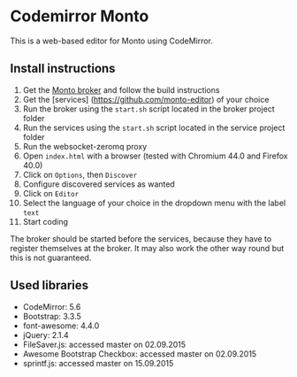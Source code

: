 Codemirror Monto
================

This is a web-based editor for Monto using CodeMirror.

Install instructions
--------------------

1. Get the [Monto broker](https://github.com/monto-editor/broker)
   and follow the build instructions
2. Get the [services] (https://github.com/monto-editor) of your choice
3. Run the broker using the `start.sh` script located in the broker project folder
4. Run the services using the `start.sh` script located in the service project folder
5. Run the websocket-zeromq proxy
6. Open `index.html` with a browser (tested with Chromium 44.0 and Firefox 40.0)
7. Click on `Options`, then `Discover`
8. Configure discovered services as wanted
9. Click on `Editor`
10. Select the language of your choice in the dropdown menu with the label `text`
11. Start coding

The broker should be started before the services, because they have to register themselves at the broker.
It may also work the other way round but this is not guaranteed.

Used libraries
-----------------

 - CodeMirror: 5.6
 - Bootstrap: 3.3.5
 - font-awesome: 4.4.0
 - jQuery: 2.1.4
 - FileSaver.js: accessed master on 02.09.2015
 - Awesome Bootstrap Checkbox: accessed master on 02.09.2015
 - sprintf.js: accessed master on 15.09.2015
